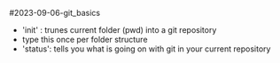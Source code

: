#2023-09-06-git_basics

- 'init' : trunes current folder (pwd) into a git repository 
- type this once per folder structure 
- 'status': tells you what is going on with git in your current repository 